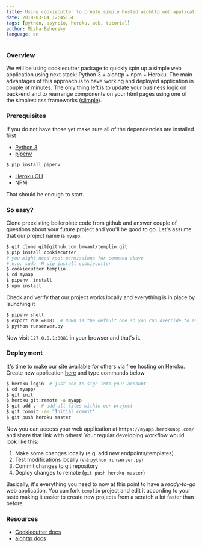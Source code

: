 ```yaml
---
title: Using cookiecutter to create simple hosted aiohttp web application
date: 2018-03-04 12:45:54
tags: [python, asyncio, heroku, web, tutorial]
author: Misha Behersky
language: en
---
```


### Overview
We will be using cookiecutter package to quickly spin up a simple web application using next stack: Python 3 + aiohttp + npm + Heroku. The main advantages of this approach is to have working and deployed application in couple of minutes. The only thing left is to update your business logic on back-end and to rearrange components on your html pages using one of the simplest css frameworks ([siimple](https://siimple.juanes.xyz/documentation/)).

### Prerequisites
If you do not have those yet make sure all of the dependencies are installed first
* [Python 3](install-python-on-ubuntu-xenial)
* [pipenv](https://pipenv.readthedocs.io/en/latest/)

```bash
$ pip install pipenv
```

*  [Heroku CLI](https://devcenter.heroku.com/articles/heroku-cli#download-and-install)
*  [NPM](https://www.npmjs.com/get-npm)

That should be enough to start.

### So easy?
Clone preexisting boilerplate code from github and answer couple of questions about your future project and you'll be good to go. Let's assume that our project name is `myapp`.

```bash
$ git clone git@github.com:bmwant/templio.git
$ pip install cookiecutter
# you might need root permissions for command above
# e.g. sudo -H pip install cookiecutter
$ cookiecutter templio
$ cd myaap
$ pipenv  install
$ npm install
```

Check and verify that our project works locally and everything is in place by launching it

```bash
$ pipenv shell
$ export PORT=8081  # 8080 is the default one so you can override to any
$ python runserver.py
```

Now visit `127.0.0.1:8081` in your browser and that's it.

### Deployment
It's time to make our site available for others via free hosting on [Heroku](https://devcenter.heroku.com/).
Create new application [here](https://dashboard.heroku.com/new-app) and type commands below

```bash
$ heroku login  # just one to sign into your account
$ cd myapp/
$ git init
$ heroku git:remote -a myapp
$ git add .  # add all files within our project
$ git commit -am "Initial commit"
$ git push heroku master
```

Now you can access your web application at `https://myapp.herokuapp.com/` and share that link with others!
Your regular developing workflow would look like this:
1. Make some changes locally (e.g. add new endpoints/templates)
2. Test modifications locally (via `python runserver.py`)
3. Commit changes to git repository
4. Deploy changes to remote (`git push heroku master`)

Basically, it's everything you need to now at this point to have a _ready-to-go_ web application. You can fork `templio` project and edit it according to your taste making it easier to create new projects from a scratch a lot faster than before.

### Resources
* [Cookiecutter docs](https://cookiecutter.readthedocs.io/en/latest/index.html)
* [aiohttp docs](https://aiohttp.readthedocs.io/en/stable/)
